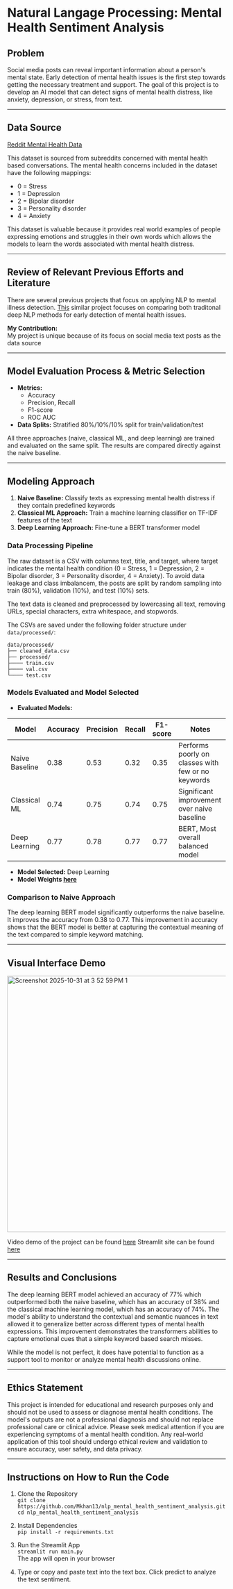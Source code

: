 # Natural Langage Processing: Mental Health Sentiment Analysis
## Problem
Social media posts can reveal important information about a person's mental state. Early detection of mental health issues is the first step towards getting the necessary treatment and support. The goal of this project is to develop an AI model that can detect signs of mental health distress, like anxiety, depression, or stress, from text. 

---

## Data Source
[Reddit Mental Health Data](https://www.kaggle.com/datasets/neelghoshal/reddit-mental-health-data)  
  
This dataset is sourced from subreddits concerned with mental health based conversations. The mental health concerns included in the dataset have the following mappings:  
  - 0 = Stress  
  - 1 = Depression
  - 2 = Bipolar disorder  
  - 3 = Personality disorder  
  - 4 = Anxiety  
  
This dataset is valuable because it provides real world examples of people expressing emotions and struggles in their own words which allows the models to learn the words associated with mental health distress.

---

## Review of Relevant Previous Efforts and Literature  
There are several previous projects that focus on applying NLP to mental illness detection. [This](https://pmc.ncbi.nlm.nih.gov/articles/PMC8993841/) similar project focuses on comparing both traditonal deep NLP methods for early detection of mental health issues. 

**My Contribution:**  
My project is unique because of its focus on social media text posts as the data source

---

## Model Evaluation Process & Metric Selection   
- **Metrics:**  
  - Accuracy  
  - Precision, Recall
  - F1-score  
  - ROC AUC  
- **Data Splits:** Stratified 80%/10%/10% split for train/validation/test 

All three approaches (naive, classical ML, and deep learning) are trained and evaluated on the same split. The results are compared directly against the naive baseline.

---

## Modeling Approach  
1. **Naive Baseline:** Classify texts as expressing mental health distress if they contain predefined keywords
2. **Classical ML Approach:**  Train a machine learning classifier on TF-IDF features of the text
3. **Deep Learning Approach:**  Fine-tune a BERT transformer model
### Data Processing Pipeline  
The raw dataset is a CSV with columns text, title, and target, where target indicates the mental health condition (0 = Stress, 1 = Depression, 2 = Bipolar disorder, 3 = Personality disorder, 4 = Anxiety). To avoid data leakage and class imbalancem, the posts are split by random sampling into train (80%), validation (10%), and test (10%) sets.

The text data is cleaned and preprocessed by lowercasing all text, removing URLs, special characters, extra whitespace, and stopwords. 

The CSVs are saved under the following folder structure under `data/processed/`:
```
data/processed/
├── cleaned_data.csv
├── processed/
├──── train.csv
├──── val.csv
└──── test.csv
```

### Models Evaluated and Model Selected  
- **Evaluated Models:**

| Model           | Accuracy | Precision | Recall | F1-score | Notes |
|-----------------|---------|-----------|--------|----------|-------|
| Naive Baseline  | 0.38    | 0.53      | 0.32   | 0.35     | Performs poorly on classes with few or no keywords|
| Classical ML    | 0.74  | 0.75      | 0.74   | 0.75     | Significant improvement over naive baseline |
| Deep Learning   | 0.77     | 0.78       | 0.77    | 0.77      | BERT, Most overall balanced model  |

- **Model Selected:** Deep Learning
- **Model Weights [here](https://huggingface.co/moosejuice13/nlp-mental-health-bert)**  

### Comparison to Naive Approach  
The deep learning BERT model significantly outperforms the naive baseline. It improves the accuracy from 0.38 to 0.77. This improvement in accuracy shows that the BERT model is better at capturing the contextual meaning of the text compared to simple keyword matching.

---

## Visual Interface Demo

<img width="1029" height="590" alt="Screenshot 2025-10-31 at 3 52 59 PM 1" src="https://github.com/user-attachments/assets/52e37b03-c007-4bc9-a1ed-99b57f2f39fd" />

Video demo of the project can be found [here](https://drive.google.com/file/d/1PnfSZxMuAPDfx_DPDCzTmzl8rY07m6AB/view?usp=sharing)
Streamlit site can be found [here](https://nlp-mental-health-app-963698787646.us-central1.run.app/)

---

## Results and Conclusions  
The deep learning BERT model achieved an accuracy of 77% which outperformed both the naive baseline, which has an accuracy of 38% and the classical machine learning model, which has an accuracy of 74%. The model's ability to understand the contextual and semantic nuances in text allowed it to generalize better across different types of mental health expressions. This improvement demonstrates the transformers abilities to capture emotional cues that a simple keyword based search misses. 

While the model is not perfect, it does have potential to function as a support tool to monitor or analyze mental health discussions online. 

---

## Ethics Statement  

This project is intended for educational and research purposes only and should not be used to assess or diagnose mental health conditions. The model's outputs are not a professional diagnosis and should not replace professional care or clinical advice. Please seek medical attention if you are experiencing symptoms of a mental health condition. Any real-world application of this tool should undergo ethical review and validation to ensure accuracy, user safety, and data privacy.

---

## Instructions on How to Run the Code

1. Clone the Repository  
`git clone https://github.com/Mkhan13/nlp_mental_health_sentiment_analysis.git`  
`cd nlp_mental_health_sentiment_analysis`

3. Install Dependencies  
`pip install -r requirements.txt`

4. Run the Streamlit App  
`streamlit run main.py`  
The app will open in your browser  

6. Type or copy and paste text into the text box. Click predict to analyze the text sentiment.
